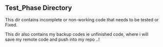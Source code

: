## Test_Phase Directory

This dir contains incomplete or non-working code that needs to be tested or Fixed. 

This dir also contains my backup codes ie unfinished code, where i will save my remote code and push into my repo ..!



